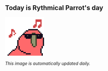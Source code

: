 ## Today is Rythmical Parrot's day

![An animated GIF of a parrot, probably multi-colored](https://raw.githubusercontent.com/jmhobbs/cultofthepartyparrot.com/master/parrots/hd/rythmicalparrot.gif)

*This image is automatically updated daily.*

